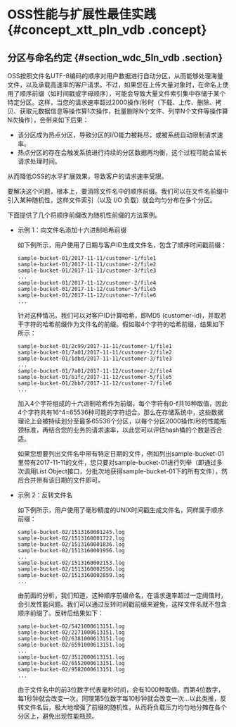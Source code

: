 # OSS性能与扩展性最佳实践 {#concept_xtt_pln_vdb .concept}

## 分区与命名约定 {#section_wdc_5ln_vdb .section}

OSS按照文件名UTF-8编码的顺序对用户数据进行自动分区，从而能够处理海量文件，以及承载高速率的客户请求。不过，如果您在上传大量对象时，在命名上使用了顺序前缀（如时间戳或字母顺序），可能会导致大量文件索引集中存储于某个特定分区。这样，当您的请求速率超过2000操作/秒时（下载、上传、删除、拷贝、获取元数据信息等操作算1次操作，批量删除N个文件、列举N个文件等操作算N次操作），会带来如下后果：

-   该分区成为热点分区，导致分区的I/O能力被耗尽，或被系统自动限制请求速率。
-   热点分区的存在会触发系统进行持续的分区数据再均衡，这个过程可能会延长请求处理时间。

从而降低OSS的水平扩展效果，导致客户的请求速率受限。

要解决这个问题，根本上，要消除文件名中的顺序前缀。我们可以在文件名前缀中引入某种随机性，这样文件索引（以及 I/O 负载）就会均匀分布在多个分区。

下面提供了几个将顺序前缀改为随机性前缀的方法案例。

-   示例 1：向文件名添加十六进制哈希前缀

    如下例所示，用户使用了日期与客户ID生成文件名，包含了顺序时间戳前缀：

    ```
    sample-bucket-01/2017-11-11/customer-1/file1
    sample-bucket-01/2017-11-11/customer-2/file2
    sample-bucket-01/2017-11-11/customer-3/file3
    ...
    sample-bucket-01/2017-11-12/customer-2/file4
    sample-bucket-01/2017-11-12/customer-5/file5
    sample-bucket-01/2017-11-12/customer-7/file6
    ...
    ```

    针对这种情况，我们可以对客户ID计算哈希，即MD5 \(customer-id\)，并取若干字符的哈希前缀作为文件名的前缀。假如取4个字符的哈希前缀，结果如下所示：

    ```
    sample-bucket-01/2c99/2017-11-11/customer-1/file1
    sample-bucket-01/7a01/2017-11-11/customer-2/file2
    sample-bucket-01/1dbd/2017-11-11/customer-3/file3
    ...
    sample-bucket-01/7a01/2017-11-12/customer-2/file4
    sample-bucket-01/b1fc/2017-11-12/customer-5/file5
    sample-bucket-01/2bb7/2017-11-12/customer-7/file6
    ...
    ```

    加入4个字符组成的十六进制哈希作为前缀，每个字符有0-f共16种取值，因此4个字符共有16^4=65536种可能的字符组合。那么在存储系统中，这些数据理论上会被持续划分至最多65536个分区，以每个分区2000操作/秒的性能瓶颈标准，再结合您的业务的请求速率，以此您可以评估hash桶的个数是否合适。

    如果您想要列出文件名中带有特定日期的文件，例如列出sample-bucket-01里带有2017-11-11的文件，您只要对sample-bucket-01进行列举（即通过多次调用List Object接口，分批次地获得sample-bucket-01下的所有文件），然后合并带有该日期的文件即可。

-   示例 2：反转文件名

    如下例所示，用户使用了毫秒精度的UNIX时间戳生成文件名，同样属于顺序前缀：

    ```
    sample-bucket-02/1513160001245.log
    sample-bucket-02/1513160001722.log
    sample-bucket-02/1513160001836.log
    sample-bucket-02/1513160001956.log
    ...
    sample-bucket-02/1513160002153.log
    sample-bucket-02/1513160002556.log
    sample-bucket-02/1513160002859.log
    ...
    ```

    由前面的分析，我们知道，这种顺序前缀命名，在请求速率超过一定阈值时，会引发性能问题。我们可以通过反转时间戳前缀来避免，这样文件名就不包含顺序前缀了。反转后结果如下：

    ```
    sample-bucket-02/5421000613151.log
    sample-bucket-02/2271000613151.log
    sample-bucket-02/6381000613151.log
    sample-bucket-02/6591000613151.log
    ...
    sample-bucket-02/3512000613151.log
    sample-bucket-02/6552000613151.log
    sample-bucket-02/9582000613151.log
    ...
    ```

    由于文件名中的前3位数字代表毫秒时间，会有1000种取值。而第4位数字，每1秒钟就会改变一次。同理第5位数字每10秒钟就会改变一次…以此类推，反转文件名后，极大地增强了前缀的随机性，从而将负载压力均匀地分摊在各个分区上，避免出现性能瓶颈。


